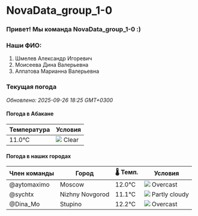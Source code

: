 # NovaData_group_1-0
### Привет! Мы команда NovaData_group_1-0 :)

### Наши ФИО:
1. Шмелев Александр Игоревич
2. Моисеева Дина Валерьевна
3. Алпатова Марианна Валерьевна

### Текущая погода
<!-- WEATHER:START -->
_Обновлено: 2025-09-26 18:25 GMT+0300_

#### Погода в Абакане

| Температура | Условия |
|-------------|----------|
| 11.0°C     | ![](https://cdn.weatherapi.com/weather/64x64/night/113.png) Clear |

#### Погода в наших городах

| Член команды  | Город               | 🌡️ Темп.  | Условия          |
|---------------|---------------------|-----------|--------------------|
| @aytomaximo    | Moscow              |   12.0°C | ![](https://cdn.weatherapi.com/weather/64x64/night/122.png) Overcast     |
| @sychtx        | Nizhny Novgorod     |   11.1°C | ![](https://cdn.weatherapi.com/weather/64x64/night/116.png) Partly cloudy |
| @Dina_Mo       | Stupino             |   12.2°C | ![](https://cdn.weatherapi.com/weather/64x64/night/122.png) Overcast     |

<!-- WEATHER:END -->
